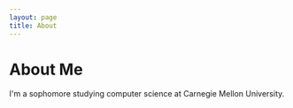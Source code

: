 ```yaml
---
layout: page
title: About
---
```


# About Me
I'm a sophomore studying computer science at Carnegie Mellon University. 
